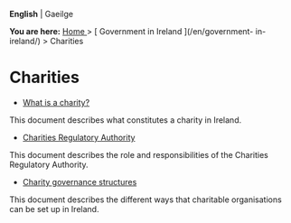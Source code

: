 **English** |  Gaeilge 

**You are here:** [ Home ](/en/) > [ Government in Ireland ](/en/government-
in-ireland/) > Charities

#  Charities

  * [ What is a charity? ](/en/government-in-ireland/charities/what-is-a-charity/)

This document describes what constitutes a charity in Ireland.

  * [ Charities Regulatory Authority ](/en/government-in-ireland/charities/charities-regulatory-authority/)

This document describes the role and responsibilities of the Charities
Regulatory Authority.

  * [ Charity governance structures ](/en/government-in-ireland/charities/charity-governance-structures/)

This document describes the different ways that charitable organisations can
be set up in Ireland.
